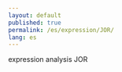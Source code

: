 ```yaml
---
layout: default
published: true
permalink: /es/expression/JOR/
lang: es
---
```


expression analysis JOR
